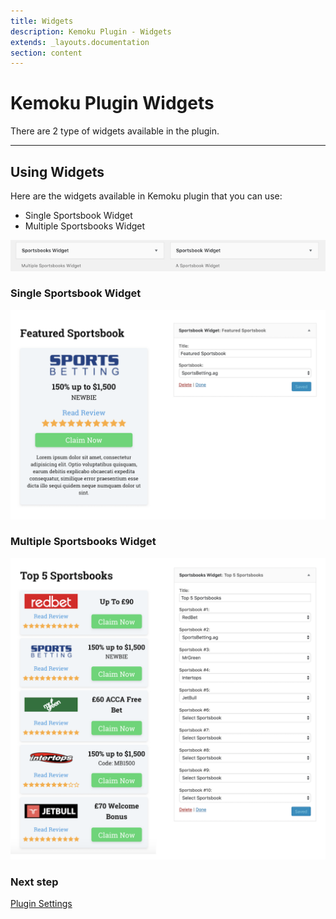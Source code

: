 ```yaml
---
title: Widgets
description: Kemoku Plugin - Widgets
extends: _layouts.documentation
section: content
---
```


# Kemoku Plugin Widgets

There are 2 type of widgets available in the plugin.

---

## Using Widgets

Here are the widgets available in Kemoku plugin that you can use:

- Single Sportsbook Widget
- Multiple Sportsbooks Widget

![kemoku-widgets](/assets/images/kemoku/kemoku-widgets.png)

### Single Sportsbook Widget

![kemoku-single-sportsbook-widget](/assets/images/kemoku/kemoku-single-sportsbook-widget.png)

### Multiple Sportsbooks Widget

![kemoku-multiple-sportsbooks-widget](/assets/images/kemoku/kemoku-multiple-sportsbooks-widget.png)

### Next step

[Plugin Settings](/docs/kemoku/settings)
